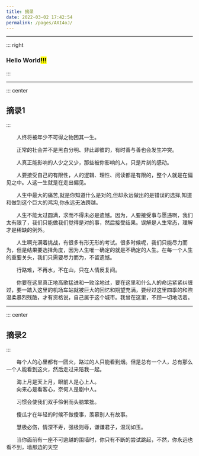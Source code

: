 ```yaml
---
title: 摘录
date: 2022-03-02 17:42:54
permalink: /pages/AXI4oJ/
---
```


---
::: right
<h3>Hello World<mark>!!!</mark></h3> <Badge text="beta" type="warning"/><Badge text="摘录"/>
:::

---
::: center
## 摘录1
::: 

&emsp;&#8195;人终将被年少不可得之物困其一生。

&emsp;&emsp;正常的社会并不是黑白分明、非此即彼的，有时善与善也会发生冲突。

&emsp;&emsp;人真正能影响的人少之又少，那些被你影响的人，只是片刻的感动。

&emsp;&emsp;人要接受自己的有限性，人的逻辑、理性、阅读都是有限的，整个人就是在偏见之中。人这一生就是在走出偏见。

&emsp;&emsp;人生中最大的痛苦,就是你知道什么是对的,但却永远做出的是错误的选择,知道和做到这个巨大的鸿沟,你永远无法跨越。

&emsp;&emsp;人生不能太过圆满，求而不得未必是遗憾。因为，人要接受事与愿违啊，我们太有限了，我们只能做我们觉得是对的事，然后接受结果。误解是人生常态，理解才是稀缺的例外。

&emsp;&emsp;人生啊充满着挑战，有很多有形无形的考试。很多时候呢，我们只能尽力而为，但是结果要选择角度，因为人生唯一确定的就是不确定的人生。在每一个人生的重要关头，我们只需要尽力而为，不留遗憾。

&emsp;&emsp;行路难，不再水，不在山，只在人情反复间。

&emsp;&emsp;你要在这里真正地高歌猛进和一败涂地过，要在这里和什么人的命运紧紧纠缠过，要一踏入这里的机场车站就被巨大的回忆和期望充满，要经过这里四季的和煦温柔暴烈残酷，才有资格说，自己属于这个城市。我曾在这里，不顾一切地活着。


---
::: center
## 摘录2
::: 
 
&emsp;&emsp;每个人的心里都有一团火，路过的人只能看到烟。但是总有一个人，总有那么一个人能看到这火，然后走过来陪我一起。

&emsp;&emsp;海上月是天上月，眼前人是心上人。<br>
&emsp;&emsp;向来心是看客心，奈何人是剧中人。

&emsp;&emsp;习惯会使我们双手伶俐而头脑笨拙。

&emsp;&emsp;傻瓜才在年轻的时候不做傻事，羡慕别人有故事。

&emsp;&emsp;慧极必伤，情深不寿，强极则辱，谦谦君子，温润如玉。

&emsp;&emsp;当你面前有一座不可逾越的围墙时，你只有不断的尝试跳起，不然，你永远也看不到，墙那边的天空

